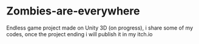 # Zombies-are-everywhere
Endless game project made on Unity 3D (on progress), i share some of my codes, once the project ending i will publish it in my itch.io
